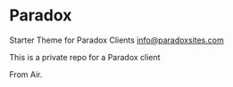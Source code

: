 Paradox
==========
Starter Theme for Paradox Clients
info@paradoxsites.com

This is a private repo for a Paradox client

From Air.